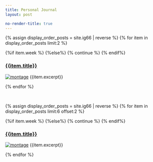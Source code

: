 ```yaml
---
title: Personal Journal
layout: post

no-render-title: true
---
```


<script type=module>
    import { load_ig66 } from '/assets/js/page-loader.js'
    defer(load_ig66)
</script>

<!-- Show the most recent blog posts -->

{% assign display_order_posts  = site.ig66 | reverse %}
{% for item in  display_order_posts limit:2 %}

{%if item.week %}
{%else%}
{% continue %}
{% endif%}

### [{{item.title}}]({{item.url}})

[![montage](https://github.com/idvorkin/blob/raw/master/ig66/{{item.week}}/montage.jpg)]({{item.url}})
{{item.excerpt}}

{% endfor %}

<br/>

<div class='alert alert-info' id="achievment">
</div>

<div class='alert alert-success' id="random-post">
</div>

<div class='alert alert-primary' id="random-recent">
</div>

<!-- Show the next blog posts -->

{% assign display_order_posts  = site.ig66 | reverse %}
{% for item in  display_order_posts limit:6 offset:2 %}

{%if item.week %}
{%else%}
{% continue %}
{% endif%}

### [{{item.title}}]({{item.url}})

[![montage](https://github.com/idvorkin/blob/raw/master/ig66/{{item.week}}/montage.jpg)]({{item.url}})
{{item.excerpt}}

{% endfor %}
